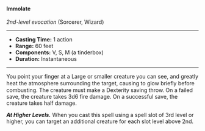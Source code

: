 #### Immolate
*2nd-level evocation* (Sorcerer, Wizard)
___
- **Casting Time:** 1 action
- **Range:** 60 feet
- **Components:** V, S, M (a tinderbox)
- **Duration:** Instantaneous
---
You point your finger at a Large or smaller creature you can see, and greatly heat the atmosphere surrounding the target, causing to glow brieﬂy before combusting. The creature must make a Dexterity saving throw. On a failed save, the creature takes 3d6 fire damage. On a successful save, the creature takes half damage.

***At Higher Levels.*** When you cast this spell using a spell slot of 3rd level or higher, you can target an additional creature for each slot level above 2nd.
